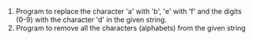 1) Program to replace the character 'a' with 'b', 'e' with 'f' and the digits (0-9) with the character 'd' in the given string.
2) Program to remove all the characters (alphabets) from the given string
